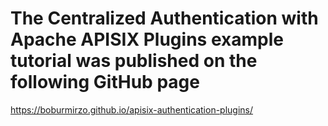 # The Centralized Authentication with Apache APISIX Plugins example tutorial was published on the following GitHub page

https://boburmirzo.github.io/apisix-authentication-plugins/
